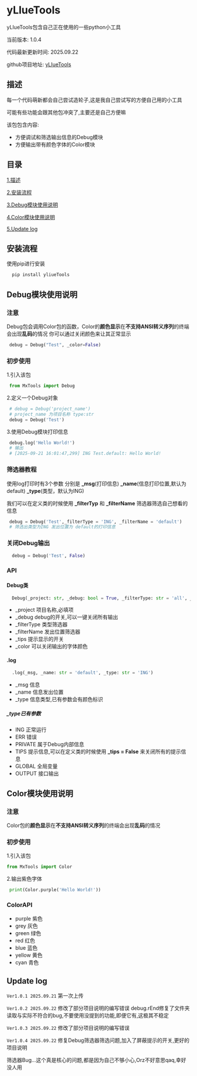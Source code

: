 # yLIueTools

yLIueTools包含自己正在使用的一些python小工具

当前版本: 1.0.4

代码最新更新时间: 2025.09.22

github项目地址: [yLIueTools](https://github.com/yLIue/yLIueTools)

## 描述 <a id="description"></a>

每一个代码萌新都会自己尝试造轮子,这是我自己尝试写的方便自己用的小工具

可能有些功能会跟其他包冲突了,主要还是自己方便嘛

该包包含内容:

- 方便调试和筛选输出信息的Debug模块
- 方便输出带有颜色字体的Color模块

## 目录

[1.描述](#description)

[2.安装流程](#Install)

[3.Debug模块使用说明](#Debug)

[4.Color模块使用说明](#Color)

[5.Update log](#Update)

## 安装流程 <a id="Install"></a>

使用pip进行安装

```python
  pip install yliueTools
```

## Debug模块使用说明 <a id="Debug"></a>

### 注意

Debug包会调用Color包的函数，Color的**颜色显示**在**不支持ANSI转义序列**的终端会出现**乱码**的情况
你可以通过关闭颜色来让其正常显示

```python
 debug = Debug("Test", _color=False)
```

### 初步使用

1.引入该包

```python
 from MxTools import Debug
```

2.定义一个Debug对象

```python
 # debug = Debug('project_name') 
 # project_name 为项目名称 type:str
 debug = Debug('Test')
```

3.使用Debug模块打印信息

```python
 debug.log('Hello World!')
 # 输出
 # [2025-09-21 16:01:47,299] ING Test.default: Hello World!
```

### 筛选器教程

 使用log打印时有3个参数
 分别是 **_msg**(打印信息) **_name**(信息打印位置,默认为default) **_type**(类型，默认为ING)

 我们可以在定义类的时候使用 **_filterTyp** 和 **_filterName** 筛选器筛选自己想看的信息

 ```python
  debug = Debug('Test',_filterType = 'ING', _filterName = 'default')
  # 筛选出类型为ING 发出位置为 default的打印信息
 ```

### 关闭Debug输出

```python
  debug = Debug('Test', False)
```

### API

#### Debug类

```python
  Debug(_project: str, _debug: bool = True, _filterType: str = 'all', _filterName: str = 'all',_tips: bool = True, _color: bool = True)
```

- _project 项目名称,必填项
- _debug debug的开关,可以一键关闭所有输出
- _filterType 类型筛选器
- _filterName 发出位置筛选器
- _tips 提示显示的开关
- _color  可以关闭输出的字体颜色

#### .log

```python
  .log(_msg, _name: str = 'default', _type: str = 'ING')
```

- _msg 信息
- _name 信息发出位置
- _type 信息类型,已有参数会有颜色标识

##### _type已有参数

- ING 正常运行
- ERR 错误
- PRIVATE 属于Debug内部信息
- TIPS  提示信息,可以在定义类的时候使用 **_tips = False** 来关闭所有的提示信息
- GLOBAL  全局变量
- OUTPUT  接口输出

## Color模块使用说明<a id="Color"></a>

### 注意

Color包的**颜色显示**在**不支持ANSI转义序列**的终端会出现**乱码**的情况

### 初步使用

 1.引入该包

 ```python
 from MxTools import Color
 ```

 2.输出紫色字体

 ```python
  print(Color.purple('Hello World!'))
 ```

### ColorAPI

- purple 紫色
- grey 灰色
- green 绿色
- red 红色
- blue 蓝色
- yellow 黄色
- cyan 青色

## Update log <a id="Update"></a>

`Ver1.0.1 2025.09.21` 第一次上传

`Ver1.0.2 2025.09.22` 修改了部分项目说明的编写错误 debug.rEnd修复了文件夹读取与实际不符合的bug,不要使用没提到的功能,即便它有,这极其不稳定

`Ver1.0.3 2025.09.22` 修改了部分项目说明的编写错误

`Ver1.0.4 2025.09.22` 修复Debug筛选器筛选问题,加入了屏蔽提示的开关,更好的项目说明

筛选器Bug...这个真是核心的问题,都是因为自己不够小心,Orz不好意思qaq,幸好没人用